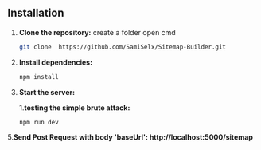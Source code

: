 ## Installation

1. **Clone the repository:**
create a folder
open cmd
   ```bash
   git clone  https://github.com/SamiSelx/Sitemap-Builder.git 
    ```

3. **Install dependencies:**
   ```bash
   npm install
   ```


4. **Start the server:**

   1.**testing the simple brute attack:**
      ```bash
   npm run dev
      ```
      
  5.**Send Post Request with body 'baseUrl': http://localhost:5000/sitemap**
   

